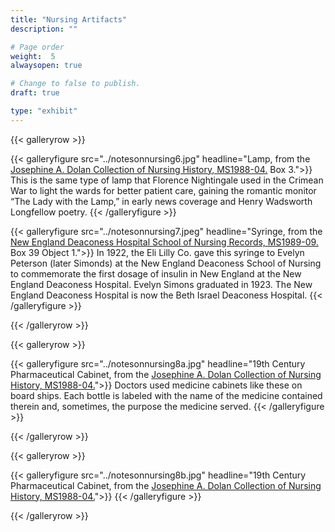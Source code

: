 ```yaml
---
title: "Nursing Artifacts"
description: ""

# Page order
weight:  5
alwaysopen: true

# Change to false to publish.
draft: true

type: "exhibit"
---
```


{{< galleryrow >}}

{{< galleryfigure src="../notesonnursing6.jpg"
           headline="Lamp, from the [Josephine A. Dolan Collection of Nursing History, MS1988-04.](https://bc-primo.hosted.exlibrisgroup.com/permalink/f/l6ucgu/ALMA-BC21352781560001021) Box 3.">}} This is the same type of lamp that Florence Nightingale used in the Crimean War to light the wards for better patient care, gaining the romantic monitor “The Lady with the Lamp,” in early news coverage and Henry Wadsworth Longfellow poetry.
{{< /galleryfigure >}}

{{< galleryfigure src="../notesonnursing7.jpeg"
           headline="Syringe, from the [New England Deaconess Hospital School of Nursing Records, MS1989-09.](https://bc-primo.hosted.exlibrisgroup.com/permalink/f/l6ucgu/ALMA-BC21352763480001021) Box 39 Object 1.">}} In 1922, the Eli Lilly Co. gave this syringe to Evelyn Peterson (later Simonds) at the New England Deaconess School of Nursing to commemorate the first dosage of insulin in New England at the New England Deaconess Hospital. Evelyn Simons graduated in 1923. The New England Deaconess Hospital is now the Beth Israel Deaconess Hospital.
{{< /galleryfigure >}}

{{< /galleryrow >}}

{{< galleryrow >}}

{{< galleryfigure src="../notesonnursing8a.jpg"
           headline="19th Century Pharmaceutical Cabinet, from the [Josephine A. Dolan Collection of Nursing History, MS1988-04.](https://bc-primo.hosted.exlibrisgroup.com/permalink/f/l6ucgu/ALMA-BC21352781560001021)">}} Doctors used medicine cabinets like these on board ships. Each bottle is labeled with the name of the medicine contained therein and, sometimes, the purpose the medicine served.
{{< /galleryfigure >}}

{{< /galleryrow >}}

{{< galleryrow >}}

{{< galleryfigure src="../notesonnursing8b.jpg"
           headline="19th Century Pharmaceutical Cabinet, from the [Josephine A. Dolan Collection of Nursing History, MS1988-04.](https://bc-primo.hosted.exlibrisgroup.com/permalink/f/l6ucgu/ALMA-BC21352781560001021)">}}
{{< /galleryfigure >}}

{{< /galleryrow >}}
